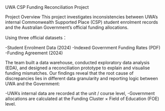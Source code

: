 UWA CSP Funding Reconciliation Project

Project Overview
This project investigates inconsistencies between UWA’s internal Commonwealth Supported Place (CSP) student enrolment records and the Australian Government’s official funding allocations.

Using three official datasets：

-Student Enrolment Data (2024)
-Indexed Government Funding Rates (PDF)
-Funding Agreement (2024)

The team built a data warehouse, conducted exploratory data analysis (EDA), and designed a reconciliation prototype to explain and visualise funding mismatches. Our findings reveal that the root cause of discrepancies lies in different data granularity and reporting logic between UWA and the Government:

-UWA’s internal data are recorded at the unit / course level,
-Government allocations are calculated at the Funding Cluster × Field of Education (FOE) level.
